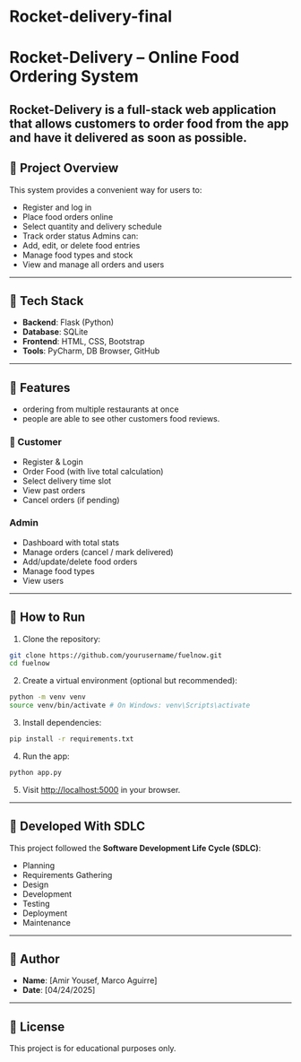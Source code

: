# Rocket-delivery-final
# Rocket-Delivery – Online Food Ordering System
Rocket-Delivery is a full-stack web application that allows customers to order food
from the app and have it delivered as soon as possible.
---
## 🍔 Project Overview
This system provides a convenient way for users to:
- Register and log in
- Place food orders online
- Select quantity and delivery schedule
- Track order status
Admins can:
- Add, edit, or delete food entries
- Manage food types and stock
- View and manage all orders and users
---
## 🍟 Tech Stack
- **Backend**: Flask (Python)
- **Database**: SQLite
- **Frontend**: HTML, CSS, Bootstrap
- **Tools**: PyCharm, DB Browser, GitHub
---
## 🍔 Features
- ordering from multiple restaurants at once
- people are able to see other customers food reviews.
### 🍔 Customer
- Register & Login
- Order Food (with live total calculation)
- Select delivery time slot
- View past orders
- Cancel orders (if pending)
### Admin
- Dashboard with total stats
- Manage orders (cancel / mark delivered)
- Add/update/delete food orders
- Manage food types
- View users
---
## 🍔 How to Run
1. Clone the repository:
```bash
git clone https://github.com/yourusername/fuelnow.git
cd fuelnow
```
2. Create a virtual environment (optional but recommended):
```bash
python -m venv venv
source venv/bin/activate # On Windows: venv\Scripts\activate
```
3. Install dependencies:
```bash
pip install -r requirements.txt
```
4. Run the app:
```bash
python app.py
```
5. Visit [http://localhost:5000](http://localhost:5000) in your browser.
---
## 🍔 Developed With SDLC
This project followed the **Software Development Life Cycle (SDLC)**:
- Planning
- Requirements Gathering
- Design
- Development
- Testing
- Deployment
- Maintenance
---
## 🍔 Author
- **Name**: [Amir Yousef, Marco Aguirre]
- **Date**: [04/24/2025]
---
## 🍔 License
This project is for educational purposes only.
